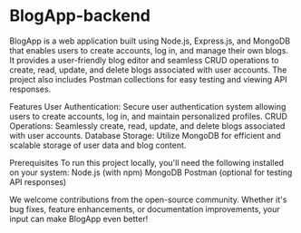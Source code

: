 # BlogApp-backend

BlogApp is a web application built using Node.js, Express.js, and MongoDB that enables users to create accounts, log in, and manage their own blogs. It provides a user-friendly blog editor and seamless CRUD operations to create, read, update, and delete blogs associated with user accounts. The project also includes Postman collections for easy testing and viewing API responses.

Features
User Authentication: Secure user authentication system allowing users to create accounts, log in, and maintain personalized profiles.
CRUD Operations: Seamlessly create, read, update, and delete blogs associated with user accounts.
Database Storage: Utilize MongoDB for efficient and scalable storage of user data and blog content.

Prerequisites
To run this project locally, you'll need the following installed on your system:
Node.js (with npm)
MongoDB
Postman (optional for testing API responses)

We welcome contributions from the open-source community. Whether it's bug fixes, feature enhancements, or documentation improvements, your input can make BlogApp even better! 

